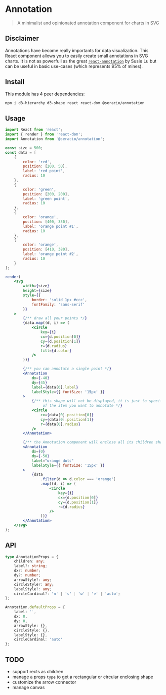 # Annotation

> A minimalist and opinionated annotation component for charts in SVG

## Disclaimer

Annotations have become really importants for data visualization. This React component allows you to easily create small annotations in SVG charts. It is not as powerfull as the great [`react-annotation`](https://react-annotation.susielu.com/) by Susie Lu but can be useful in basic use-cases (which represents 95% of mines).

## Install

This module has 4 peer dependencies:

```bash
npm i d3-hierarchy d3-shape react react-dom @seracio/annotation
```

## Usage

```jsx
import React from 'react';
import { render } from 'react-dom';
import Annotation from '@seracio/annotation';

const size = 500;
const data = [
    {
        color: 'red',
        position: [200, 50],
        label: 'red point',
        radius: 10
    },
    {
        color: 'green',
        position: [200, 200],
        label: 'green point',
        radius: 10
    },
    {
        color: 'orange',
        position: [400, 350],
        label: 'orange point #1',
        radius: 10
    },
    {
        color: 'orange',
        position: [410, 380],
        label: 'orange point #2',
        radius: 10
    }
];

render(
    <svg
        width={size}
        height={size}
        style={{
            border: 'solid 1px #ccc',
            fontFamily: 'sans-serif'
        }}
    >
        {/** draw all your points */}
        {data.map((d, i) => (
            <circle
                key={i}
                cx={d.position[0]}
                cy={d.position[1]}
                r={d.radius}
                fill={d.color}
            />
        ))}

        {/** you can annotate a single point */}
        <Annotation
            dx={-40}
            dy={45}
            label={data[0].label}
            labelStyle={{ fontSize: '15px' }}
        >
            {/** this shape will not be displayed, it is just to specify the size 
                 of the item you want to annotate */}
            <circle
                cx={data[0].position[0]}
                cy={data[0].position[1]}
                r={data[0].radius}
            />
        </Annotation>

        {/** the Annotation component will enclose all its children shapes  */}
        <Annotation
            dx={0}
            dy={-50}
            label="orange dots"
            labelStyle={{ fontSize: '15px' }}
        >
            {data
                .filter(d => d.color === 'orange')
                .map((d, i) => (
                    <circle
                        key={i}
                        cx={d.position[0]}
                        cy={d.position[1]}
                        r={d.radius}
                    />
                ))}
        </Annotation>
    </svg>
);
```

## API

```typescript
type AnnotationProps = {
    children: any;
    label?: string;
    dx?: number;
    dy?: number;
    arrowStyle?: any;
    circleStyle?: any;
    labelStyle?: any;
    circleCardinal?: 'n' | 's' | 'w' | 'e' | 'auto';
};

Annotation.defaultProps = {
    label: '',
    dx: 0,
    dy: 0,
    arrowStyle: {},
    circleStyle: {},
    labelStyle: {},
    circleCardinal: 'auto'
};
```

## TODO

-   support rects as children
-   manage a props `type` to get a rectangular or circular enclosing shape
-   customize the arrow connector
-   manage canvas
